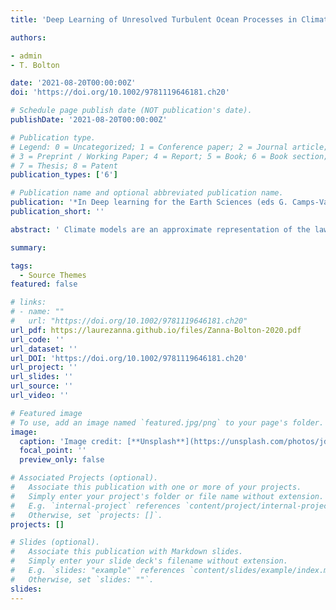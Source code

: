```yaml
---
title: 'Deep Learning of Unresolved Turbulent Ocean Processes in Climate Models'

authors:

- admin
- T. Bolton

date: '2021-08-20T00:00:00Z'
doi: 'https://doi.org/10.1002/9781119646181.ch20'

# Schedule page publish date (NOT publication's date).
publishDate: '2021-08-20T00:00:00Z'

# Publication type.
# Legend: 0 = Uncategorized; 1 = Conference paper; 2 = Journal article;
# 3 = Preprint / Working Paper; 4 = Report; 5 = Book; 6 = Book section;
# 7 = Thesis; 8 = Patent
publication_types: ['6']

# Publication name and optional abbreviated publication name.
publication: '*In Deep learning for the Earth Sciences (eds G. Camps-Valls, D. Tuia, X.X. Zhu and M. Reichstein)*'
publication_short: ''

abstract: ' Climate models are an approximate representation of the laws of physics describing the evolution of the ocean and atmosphere dynamics. Due to limited computational resources, many ocean processes, which are crucial for the transport of heat and carbon, occur at scales smaller than the grid resolution of climate models. Therefore, we rely on approximations, called parameterizations, to represent these unresolved processes in climate models. Parameterizations, traditionally derived from semi-empirical or idealized theories, are often imperfect and can lead to biases in climate models. Machine learning algorithms, and deep learning (DL) algorithms in particular, could provide an avenue to improve the representation of unresolved processes in ocean models by efficiently extracting information from high-resolution ocean simulations and/or observational data, potentially enhancing the skill of parameterizations in climate models.'

summary: 

tags:
  - Source Themes
featured: false

# links:
# - name: ""
#   url: "https://doi.org/10.1002/9781119646181.ch20"
url_pdf: https://laurezanna.github.io/files/Zanna-Bolton-2020.pdf
url_code: ''
url_dataset: ''
url_DOI: 'https://doi.org/10.1002/9781119646181.ch20'
url_project: ''
url_slides: ''
url_source: ''
url_video: ''

# Featured image
# To use, add an image named `featured.jpg/png` to your page's folder.
image:
  caption: 'Image credit: [**Unsplash**](https://unsplash.com/photos/jdD8gXaTZsc)'
  focal_point: ''
  preview_only: false

# Associated Projects (optional).
#   Associate this publication with one or more of your projects.
#   Simply enter your project's folder or file name without extension.
#   E.g. `internal-project` references `content/project/internal-project/index.md`.
#   Otherwise, set `projects: []`.
projects: []

# Slides (optional).
#   Associate this publication with Markdown slides.
#   Simply enter your slide deck's filename without extension.
#   E.g. `slides: "example"` references `content/slides/example/index.md`.
#   Otherwise, set `slides: ""`.
slides:
---
```


